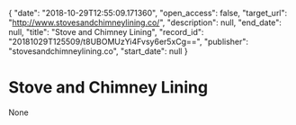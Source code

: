 {
  "date": "2018-10-29T12:55:09.171360", 
  "open_access": false, 
  "target_url": "http://www.stovesandchimneylining.co/", 
  "description": null, 
  "end_date": null, 
  "title": "Stove and Chimney Lining", 
  "record_id": "20181029T125509/t8UBOMUzYi4Fvsy6er5xCg==", 
  "publisher": "stovesandchimneylining.co", 
  "start_date": null
}

# Stove and Chimney Lining

None